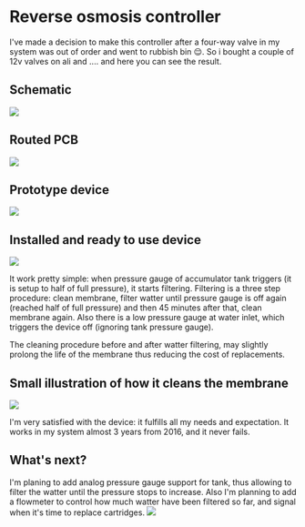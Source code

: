 # Reverse osmosis controller
I've made a decision to make this controller after a four-way valve in my system was out of order and went to rubbish bin :relieved:. So i bought a couple of 12v valves on ali and .... and here you can see the result.

## Schematic
![](https://raw.github.com/SwInDaMix/swindamix.github.io/master/docs/EtaReverseOsmosis/schematic.png)

## Routed PCB
![](https://raw.github.com/SwInDaMix/swindamix.github.io/master/docs/EtaReverseOsmosis/pcb.png)

## Prototype device
![](https://raw.github.com/SwInDaMix/swindamix.github.io/master/docs/EtaReverseOsmosis/prototype_device.jpg)

## Installed and ready to use device
![](https://raw.github.com/SwInDaMix/swindamix.github.io/master/docs/EtaReverseOsmosis/installed_device.jpg)

It work pretty simple: when pressure gauge of accumulator tank triggers (it is setup to half of full pressure), it starts filtering. Filtering is a three step procedure: clean membrane, filter watter until pressure gauge is off again (reached half of full pressure) and then 45 minutes after that, clean membrane again. Also there is a low pressure gauge at water inlet, which triggers the device off (ignoring tank pressure gauge).

The cleaning procedure before and after watter filtering, may slightly prolong the life of the membrane thus reducing the cost of replacements.

## Small illustration of how it cleans the membrane
[![](https://img.youtube.com/vi/6y_FyEgpJkM/0.jpg)](https://youtu.be/6y_FyEgpJkM)

I'm very satisfied with the device: it fulfills all my needs and expectation. It works in my system almost 3 years from 2016, and it never fails.

## What's next?
I'm planing to add analog pressure gauge support for tank, thus allowing to filter the watter until the pressure stops to increase. Also I'm planning to add a flowmeter to control how much watter have been filtered so far, and signal when it's time to replace cartridges.
![](https://raw.github.com/SwInDaMix/swindamix.github.io/master/docs/EtaReverseOsmosis/to_do.jpg)